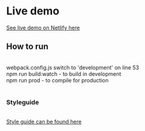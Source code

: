 <h1>Live demo</h1>
<a href="https://barkcommerce.netlify.app/" target="_blank">See live demo on Netlify here</a>
<br>
<h2>How to run</h2>
<br>
webpack.config.js switch to 'development' on line 53<br>
npm run build:watch - to build in development<br>
npm run prod - to compile for production<br>
<br>
<h3>Styleguide</h3>
<br>
<a href="https://barkcommerce.netlify.app/styleguide" target="_blank">Style guide can be found here</a>

